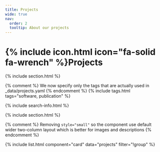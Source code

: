 ```yaml
---
title: Projects
wide: true
nav:
  order: 2
  tooltip: About our projects
---
```


# {% include icon.html icon="fa-solid fa-wrench" %}Projects

{% include section.html %}

{% comment %}
  We now specify only the tags that are actually used in _data/projects.yaml
{% endcomment %}
{% include tags.html tags="software, publication" %}

{% include search-info.html %}

{% include section.html %}

{% comment %}
Removing `style="small"` so the component use default wider two-column layout which is better for images and descriptions
{% endcomment %}

{% include list.html component="card" data="projects" filter="!group" %}